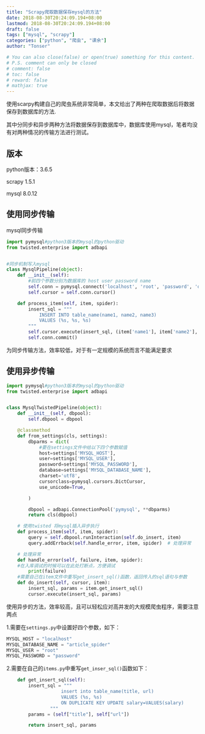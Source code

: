 ```yaml
---
title: "Scrapy爬取数据保存mysql的方法"
date: 2018-08-30T20:24:09.194+08:00
lastmod: 2018-08-30T20:24:09.194+08:00
draft: false
tags: ["mysql", "scrapy"]
categories: ["python", "爬虫", "课余"]
author: "Tonser"

# You can also close(false) or open(true) something for this content.
# P.S. comment can only be closed
# comment: false
# toc: false
# reward: false
# mathjax: true
---
```


使用scarpy构建自己的爬虫系统非常简单，本文给出了两种在爬取数据后将数据保存到数据库的方法.

<!--more-->

其中分同步和异步两种方法将数据保存到数据库中，数据库使用mysql，笔者均没有对两种情况的传输方法进行测试。

## 版本

python版本：3.6.5

scrapy 1.5.1

mysql 8.0.12


## 使用同步传输

mysql同步传输
```python
import pymysql#python3版本的mysql的python驱动
from twisted.enterprise import adbapi


#同步机制写入mysql
class MysqlPipeline(object):
    def __init__(self):
        #前四个参数分别为数据库的 host user password name 
        self.conn = pymysql.connect('localhost', 'root', 'password', 'database_name', charset='utf8',use_unicode=True)
        self.cursor = self.conn.cursor()

    def process_item(self, item, spider):
        insert_sql = """
            INSERT INTO table_name(name1, name2, name3)
            VALUES (%s, %s, %s)
        """
        self.cursor.execute(insert_sql, (item['name1'], item['name2'], item['name3']))
        self.conn.commit()
```
为同步传输方法，效率较低，对于有一定规模的系统而言不能满足要求

## 使用异步传输
```python
import pymysql#python3版本的mysql的python驱动
from twisted.enterprise import adbapi


class MysqlTwistedPipeline(object):
    def __init__(self, dbpool):
        self.dbpool = dbpool

    @classmethod
    def from_settings(cls, settings):
        dbparms = dict(
            #要在settings文件中给以下四个参数赋值
            host=settings['MYSQL_HOST'],
            user=settings['MYSQL_USER'],
            password=settings['MYSQL_PASSWORD'],
            database=settings['MYSQL_DATABASE_NAME'],
            charset='utf8',
            cursorclass=pymysql.cursors.DictCursor,
            use_unicode=True,

        )

        dbpool = adbapi.ConnectionPool('pymysql', **dbparms)
        return cls(dbpool)

    # 使用twisted 将mysql插入异步执行
    def process_item(self, item, spider):
        query = self.dbpool.runInteraction(self.do_insert, item)
        query.addErrback(self.handle_error, item, spider)  # 处理异常

    # 处理异常
    def handle_error(self, failure, item, spider):
    #在入库调试的时候可以在此处打断点，方便调试
        print(failure)
    #需要自己在item文件中重写get_insert_sql()函数，返回传入的sql语句与参数
    def do_insert(self, cursor, item):
        insert_sql, params = item.get_insert_sql()
        cursor.execute(insert_sql, params)
```
使用异步的方法，效率较高，且可以轻松应对高并发的大规模爬虫程序，需要注意两点

1.需要在`settings.py`中设置好四个参数，如下：
```python
MYSQL_HOST = "localhost"
MYSQL_DATABASE_NAME = "article_spider"
MYSQL_USER = "root"
MYSQL_PASSWORD = "password"
```
2.需要在自己的`items.py`中重写`get_inser_sql()`函数如下：

```python
    def get_insert_sql(self):
        insert_sql = """
                    insert into table_name(title, url)
                    VALUES (%s, %s)
                    ON DUPLICATE KEY UPDATE salary=VALUES(salary)
                """
        params = (self["title"], self["url"])

        return insert_sql, params
```
